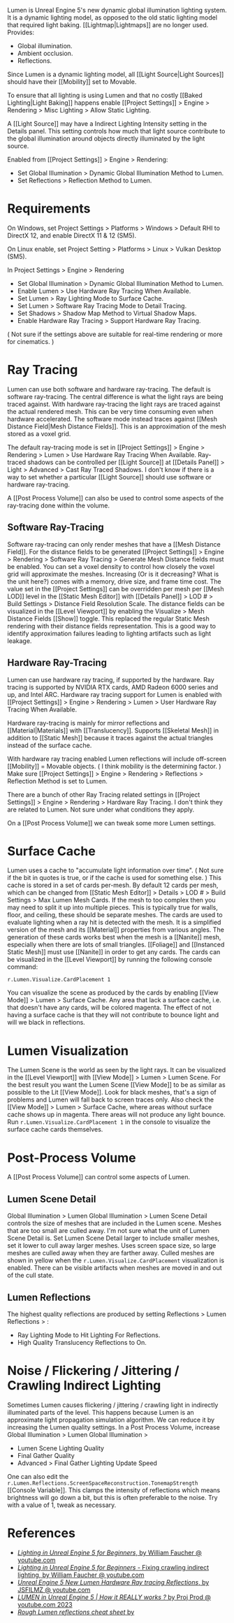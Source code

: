 Lumen is Unreal Engine 5's new dynamic global illumination lighting system.
It is a dynamic lighting model, as opposed to the old static lighting model that required light baking.
[[Lightmap|Lightmaps]] are no longer used.
Provides:
- Global illumination.
- Ambient occlusion.
- Reflections.

Since Lumen is a dynamic lighting model, all [[Light Source|Light Sources]] should have their [[Mobility]] set to Movable.

To ensure that all lighting is using Lumen and that no costly [[Baked Lighting|Light Baking]] happens enable [[Project Settings]] > Engine > Rendering > Misc Lighting > Allow Static Lighting.

A [[Light Source]] may have a Indirect Lighting Intensity setting in the Details panel.
This setting controls how much that light source contribute to the global illumination around objects directly illuminated by the light source.

Enabled from [[Project Settings]] > Engine > Rendering:
- Set Global Illumination > Dynamic Global Illumination Method to Lumen.
- Set Reflections > Reflection Method to Lumen.

# Requirements

On Windows, set Project Settings > Platforms > Windows > Default RHI to DirectX 12,
and enable DirectX 11 & 12 (SM5).

On Linux enable, set Project Setting > Platforms > Linux > Vulkan Desktop (SM5).

In Project Settings > Engine > Rendering
- Set Global Illumination > Dynamic Global Illumination Method to Lumen.
- Enable Lumen > Use Hardware Ray Tracing When Available.
- Set Lumen > Ray Lighting Mode to Surface Cache.
- Set Lumen > Software Ray Tracing Mode to Detail Tracing.
- Set Shadows > Shadow Map Method to Virtual Shadow Maps.
- Enable Hardware Ray Tracing > Support Hardware Ray Tracing.

(
Not sure if the settings above are suitable for real-time rendering or more for cinematics.
)


# Ray Tracing

Lumen can use both software and hardware ray-tracing.
The default is software ray-tracing.
The central difference is what the light rays are being traced against.
With hardware ray-tracing the light rays are traced against the actual rendered mesh.
This can be very time consuming even when hardware accelerated.
The software mode instead traces against [[Mesh Distance Field|Mesh Distance Fields]].
This is an approximation of the mesh stored as a voxel grid.

The default ray-tracing mode is set in [[Project Settings]] > Engine > Rendering > Lumen > Use Hardware Ray Tracing When Available.
Ray-traced shadows can be controlled per [[Light Source]] at [[Details Panel]] > Light > Advanced > Cast Ray Traced Shadows.
I don't know if there is a way to set whether a particular [[Light Source]] should use software or hardware ray-tracing.

A [[Post Process Volume]] can also be used to control some aspects of the ray-tracing done within the volume.

## Software Ray-Tracing

Software ray-tracing can only render meshes that have a [[Mesh Distance Field]].
For the distance fields to be generated [[Project Settings]] > Engine > Rendering > Software Ray Tracing > Generate Mesh Distance fields must be enabled.
You can set a voxel density to control how closely the voxel grid will approximate the meshes.
Increasing (Or is it decreasing? What is the unit here?) comes with a memory, drive size, and frame time cost.
The value set in the [[Project Settings]] can be overridden per mesh per [[Mesh LOD]] level in the [[Static Mesh Editor]] with [[Details Panel]] > LOD # > Build Settings > Distance Field Resolution Scale.
The distance fields can be visualized in the [[Level Viewport]] by enabling the Visualize > Mesh Distance Fields [[Show]] toggle.
This replaced the regular Static Mesh rendering with their distance fields representation.
This is a good way to identify approximation failures leading to lighting artifacts such as light leakage.

## Hardware Ray-Tracing

Lumen can use hardware ray tracing, if supported by the hardware.
Ray tracing is supported by NVIDIA RTX cards, AMD Radeon 6000 series and up, and Intel ARC.
Hardware ray tracing support for Lumen is enabled with [[Project Settings]] > Engine > Rendering > Lumen > User Hardware Ray Tracing When Available.

Hardware ray-tracing is mainly for mirror reflections and [[Material|Materials]] with [[Translucency]].
Supports [[Skeletal Mesh]] in addition to [[Static Mesh]] because it traces against the actual triangles instead of the surface cache.

With hardware ray tracing enabled Lumen reflections will include off-screen [[Mobility]] = Movable objects.
(
I think mobility is the determining factor.
)
Make sure [[Project Settings]] > Engine > Rendering > Reflections > Reflection Method is set to Lumen.

There are a bunch of other Ray Tracing related settings in [[Project Settings]] > Engine > Rendering > Hardware Ray Tracing.
I don't think they are related to Lumen.
Not sure under what conditions they apply.

On a [[Post Process Volume]] we can tweak some more Lumen settings.


# Surface Cache

Lumen uses a cache to "accumulate light information over time".
(
Not sure if the bit in quotes is true, or if the cache is used for something else.
)
This cache is stored in a set of cards per-mesh.
By default 12 cards per mesh, which can be changed from [[Static Mesh Editor]] > Details > LOD # > Build Settings > Max Lumen Mesh Cards.
If the mesh to too complex then you may need to split it up into multiple pieces.
This is typically true for walls, floor, and ceiling, these should be separate meshes.
The cards are used to evaluate lighting when a ray hit is detected with the mesh.
It is a simplified version of the mesh and its [[Material]] properties from various angles.
The generation of these cards works best when the mesh is a [[Nanite]] mesh, especially when there are lots of small triangles.
[[Foliage]] and [[Instanced Static Mesh]] must use [[Nanite]] in order to get any cards.
The cards can be visualized in the [[Level Viewport]] by running the following console command:
```
r.Lumen.Visualize.CardPlacement 1
```
You can visualize the scene as produced by the cards by enabling [[View Mode]] > Lumen > Surface Cache.
Any area that lack a surface cache, i.e. that doesn't have any cards, will be colored magenta.
The effect of not having a surface cache is that they will not contribute to bounce light and will we black in reflections.


# Lumen Visualization

The Lumen Scene is the world as seen by the light rays.
It can be visualized in the [[Level Viewport]] with [[View Mode]] > Lumen > Lumen Scene.
For the best result you want the Lumen Scene [[View Mode]] to be as similar as possible to the Lit [[View Mode]].
Look for black meshes, that's a sign of problems and Lumen will fall back to screen traces only.
Also check the [[View Mode]] > Lumen > Surface Cache, where areas without surface cache shows up in magenta.
There areas will not produce any light bounce.
Run `r.Lumen.Visualize.CardPlacement 1` in the console to visualize the surface cache cards themselves.


# Post-Process Volume

A [[Post Process Volume]] can control some aspects of Lumen.

## Lumen Scene Detail

Global Illumination > Lumen Global Illumination > Lumen Scene Detail controls the size of meshes that are included in the Lumen scene.
Meshes that are too small are culled away.
I'm not sure what the unit of Lumen Scene Detail is.
Set Lumen Scene Detail larger to include smaller meshes, set it lower to cull away larger meshes.
Uses screen space size, so large meshes are culled away when they are farther away.
Culled meshes are shown in yellow when the `r.Lumen.Visualize.CardPlacement` visualization is enabled.
There can be visible artifacts when meshes are moved in and out of the cull state.

## Lumen Reflections

The highest quality reflections are produced by setting Reflections > Lumen Reflections > :
- Ray Lighting Mode to Hit Lighting For Reflections.
- High Quality Translucency Reflections to On.

# Noise / Flickering / Jittering / Crawling Indirect Lighting

Sometimes Lumen causes flickering / jittering / crawling light in indirectly illuminated parts of the level.
This happens because Lumen is an approximate light propagation simulation algorithm.
We can reduce it by increasing the Lumen quality settings.
In a Post Process Volume, increase Global Illumination > Lumen Global Illumination >
- Lumen Scene Lighting Quality
- Final Gather Quality
- Advanced > Final Gather Lighting Update Speed

One can also edit the `r.Lumen.Reflections.ScreenSpaceReconstruction.TonemapStrength` [[Console Variable]].
This clamps the intensity of reflections which means brightness will go down a bit,
but this is often preferable to the noise.
Try with a value of 1, tweak as necessary.


# References

- [_Lighting in Unreal Engine 5 for Beginners_, by William Faucher @ youtube.com](https://www.youtube.com/watch?v=fSbBsXbjxPo)
- [_Lighting in Unreal Engine 5 for Beginners_ - Fixing crawling indirect lighting, by William Faucher @ youtube.com](https://youtu.be/fSbBsXbjxPo?t=2185)
- [_Unreal Engine 5 New Lumen Hardware Ray tracing Reflections_, by JSFILMZ @ youtube.com](https://www.youtube.com/watch?v=rQ0zJFgdqHE)
- [_LUMEN in Unreal Engine 5 | How it REALLY works ?_ by Proj Prod @ youtube.com 2023](https://www.youtube.com/watch?v=HZFBUhusQn4)
- [_Rough Lumen reflections cheat sheet_ by ](https://forums.unrealengine.com/t/rough-lumen-reflections-cheat-sheet/875826/5)
